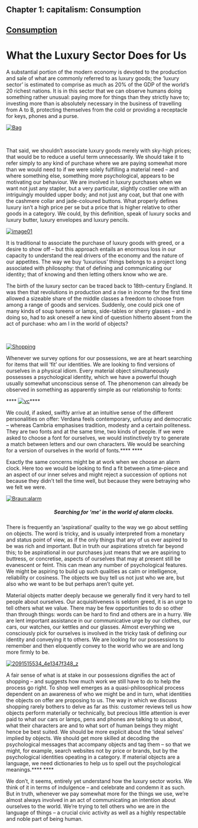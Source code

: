 Chapter  1: capitalism: Consumption
----------------------------------

[Consumption](../category/capitalism/consumption/index.html)
------------------------------------------------------------

What the Luxury Sector Does for Us
==================================

A substantial portion of the modern economy is devoted to the production and sale of what are commonly referred to as luxury goods; the ‘luxury sector’ is estimated to comprise as much as 20% of the GDP of the world’s 20 richest nations. It is in this sector that we can observe humans doing something rather unusual: paying more for things than they strictly have to; investing more than is absolutely necessary in the business of travelling from A to B, protecting themselves from the cold or providing a receptacle for keys, phones and a purse.

[![Bag](http://i1.wp.com/www.thebookoflife.org/wp-content/uploads/2015/10/Bag.jpg?resize=362%2C327)](http://i2.wp.com/www.thebookoflife.org/wp-content/uploads/2015/10/Bag.jpg)

 

That said, we shouldn’t associate luxury goods merely with sky-high prices; that would be to reduce a useful term unnecessarily. We should take it to refer simply to any kind of purchase where we are paying somewhat more than we would need to if we were solely fulfilling a material need – and where something else, something more psychological, appears to be motivating our behaviour. We are involved in luxury purchases when we want not just any stapler, but a very particular, slightly costlier one with an intriguingly moulded upper body; and not just any coat, but that one with the cashmere collar and jade-coloured buttons. What properly defines luxury isn’t a high price per se but a price that is higher relative to other goods in a category. We could, by this definition, speak of luxury socks and luxury butter, luxury envelopes and luxury pencils.

[![image01](http://i2.wp.com/www.thebookoflife.org/wp-content/uploads/2015/10/image011.png?resize=500%2C434)](http://i0.wp.com/www.thebookoflife.org/wp-content/uploads/2015/10/image011.png)

<span style="font-weight: 400;">It is traditional to associate the purchase of luxury goods with greed, or a desire to show off – but this approach entails an enormous loss in our capacity to understand the real drivers of the economy and the nature of our appetites. The way we buy ‘luxurious’ things belongs to a project long associated with philosophy: that of defining and communicating our identity; that of knowing and then letting others know who we are.</span>

<span style="font-weight: 400;">The birth of the luxury sector can be traced back to 18th-century England. It was then that revolutions in production and a rise in income for the first time allowed a sizeable share of the middle classes a freedom to choose from among a range of goods and services. Suddenly, one could pick one of many kinds of soup tureens or lamps, side-tables or sherry glasses – and in doing so, had to ask oneself a new kind of question hitherto absent from the act of purchase: who am I in the world of objects?</span>

 

[![Shopping](http://i2.wp.com/www.thebookoflife.org/wp-content/uploads/2015/10/Shopping.jpg?resize=608%2C342)](http://i0.wp.com/www.thebookoflife.org/wp-content/uploads/2015/10/Shopping.jpg)

Whenever we survey options for our possessions, we are at heart searching for items that will ‘fit’ our identities. We are looking to find versions of ourselves in a physical idiom. Every material object simultaneously possesses a psychological identity, which we have a powerful though usually somewhat unconscious sense of. The phenomenon can already be observed in something as apparently simple as our relationship to fonts:

**** [![vc](http://i0.wp.com/www.thebookoflife.org/wp-content/uploads/2015/10/vc1.png?resize=445%2C30)](http://i2.wp.com/www.thebookoflife.org/wp-content/uploads/2015/10/vc1.png)****

<span style="font-weight: 400;">We could, if asked, swiftly arrive at an intuitive sense of the different personalities on offer: Verdana feels contemporary, unfussy and democratic – whereas Cambria emphasises tradition, modesty and a certain politeness. They are two fonts and at the same time, two kinds of people. If we were asked to choose a font for ourselves, we would instinctively try to generate a match between letters and our own characters. We would be searching for a version of ourselves in the world of fonts.</span>**** ****

<span style="font-weight: 400;">Exactly the same concerns might be at work when we choose an alarm clock. Here too we would be looking to find a fit between a time-piece and an aspect of our inner selves and might reject a succession of options not because they didn’t tell the time well, but because they were betraying who we felt we were.</span>

[![Braun:alarm](http://i1.wp.com/www.thebookoflife.org/wp-content/uploads/2015/10/Braunalarm.png?resize=635%2C346)](http://i1.wp.com/www.thebookoflife.org/wp-content/uploads/2015/10/Braunalarm.png)

#####                                        Searching for ‘me’ in the world of alarm clocks.

<span style="font-weight: 400;">There is frequently an ‘aspirational’ quality to the way we go about settling on objects. The word is tricky, and is usually interpreted from a monetary and status point of view, as if the only things that any of us ever aspired to be was rich and important. But in truth our aspirations stretch far beyond this; to be aspirational in our purchases just means that we are aspiring to buttress, or concretise, aspects of ourselves that may at present still be evanescent or feint. This can mean any number of psychological features. We might be aspiring to build up such qualities as calm or intelligence, reliability or cosiness. The objects we buy tell us not just who we are, but also who we want to be but perhaps aren’t quite yet.</span>

Material objects matter deeply because we generally find it very hard to tell people about ourselves. Our acquisitiveness is seldom greed, it is an urge to tell others what we value. There may be few opportunities to do so other than through things: words can be hard to find and others are in a hurry. We are lent important assistance in our communicative urge by our clothes, our cars, our watches, our kettles and our glasses. Almost everything we consciously pick for ourselves is involved in the tricky task of defining our identity and conveying it to others. We are looking for our possessions to remember and then eloquently convey to the world who we are and long more firmly to be.

[![2091515534\_4e1347f348\_z](http://i0.wp.com/www.thebookoflife.org/wp-content/uploads/2015/10/2091515534_4e1347f348_z.jpg?resize=635%2C594)](http://i0.wp.com/www.thebookoflife.org/wp-content/uploads/2015/10/2091515534_4e1347f348_z.jpg)

<span style="font-weight: 400;">A fair sense of what is at stake in our possessions dignifies the act of shopping – and suggests how much work we still have to do to help the process go right. To shop well emerges as a quasi-philosophical process dependent on an awareness of who we might be and in turn, what identities the objects on offer are proposing to us. The way in which we discuss shopping rarely bothers to delve as far as this: customer reviews tell us how objects perform materially or technically, but precious little attention is ever paid to what our cars or lamps, pens and phones are talking to us about, what their characters are and to what sort of human beings they might hence be best suited. We should be more explicit about the ‘ideal selves’ implied by objects. We should get more skilled at decoding the psychological messages that accompany objects and tag them – so that we might, for example, search websites not by price or brands, but by the psychological identities opeating in a category. If material objects are a language, we need dictionaries to help us to spell out the psychological meanings.</span>**** ****

<span style="font-weight: 400;">We don’t, it seems, entirely yet understand how the luxury sector works. We think of it in terms of indulgence – and celebrate and condemn it as such. But in truth, whenever we pay somewhat more for the things we use, we’re almost always involved in an act of communicating an intention about ourselves to the world. We’re trying to tell others who we are in the language of things – a crucial civic activity as well as a highly respectable and noble part of being human.</span>

 

